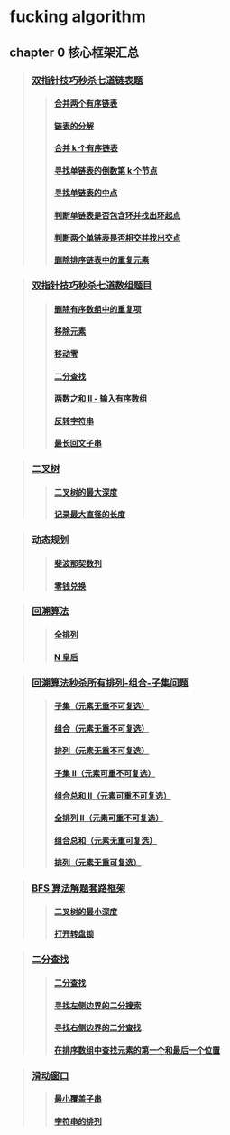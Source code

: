 # fucking algorithm

## chapter 0 核心框架汇总
> ### [双指针技巧秒杀七道链表题](./dataStruct/List)
>> #### [合并两个有序链表](./dataStruct/List/mergeTwoList.go)
>> #### [链表的分解](./dataStruct/List/partition.go)
>> #### [合并 k 个有序链表](./dataStruct/List/mergeKList.go)
>> #### [寻找单链表的倒数第 k 个节点](./dataStruct/List/kThNodeFromEnd.go)
>> #### [寻找单链表的中点](./dataStruct/List/middleNode.go)
>> #### [判断单链表是否包含环并找出环起点](./dataStruct/List/hasCycle.go)
>> #### [判断两个单链表是否相交并找出交点](./dataStruct/List/intersectionNode.go)
>> #### [删除排序链表中的重复元素](./dataStruct/List/deleteDuplicates.go)

> ### [双指针技巧秒杀七道数组题目](./dataStruct/array/)
>> #### [删除有序数组中的重复项](./dataStruct/array/removeDuplicates.go)
>> #### [移除元素](./dataStruct/array/removeElements.go)
>> #### [移动零](./dataStruct/array/moveZores.go)
>> #### [二分查找](./dataStruct/array/binarySearch.go)
>> #### [两数之和 II - 输入有序数组](./dataStruct/array/twoSum.go)
>> #### [反转字符串](./dataStruct/array/reverseString.go)
>> #### [最长回文子串](./dataStruct/array/longestPalindrome.go)

> ### [二叉树](./dataStruct/tree/)
>> #### [二叉树的最大深度](./dataStruct/tree/maxDepth.go)
>> #### [记录最大直径的长度](./dataStruct/tree/diameterOfBinaryTree.go)

> ### [动态规划](./alg/dp/)
>> #### [斐波那契数列](./alg/dp/fib.go)
>> #### [零钱兑换](./alg/dp/coinChange.go)

> ### [回溯算法](./alg/bt/)
>> #### [全排列](./alg/bt/permute.go)
>> #### [N 皇后](./alg/bt/solveNQueens.go)

> ### [回溯算法秒杀所有排列-组合-子集问题](./alg/bt/)
>> #### [子集（元素无重不可复选）](./alg/bt/subsets.go)
>> #### [组合（元素无重不可复选）](./alg/bt/combine.go)
>> #### [排列（元素无重不可复选）](./alg/bt/permute.go)
>> #### [子集 II（元素可重不可复选）](./alg/bt/subsetsWithDup.go)
>> #### [组合总和 II（元素可重不可复选）](./alg/bt/combinationSum2.go)
>> #### [全排列 II（元素可重不可复选）](./alg/bt/permuteUnique.go)
>> #### [组合总和（元素无重可复选）](./alg/bt/combinationSum.go)
>> #### [排列（元素无重可复选）](./alg/bt/permuteRepeat.go)

> ### [BFS 算法解题套路框架](./alg/bfs/)
>> #### [二叉树的最小深度](./alg/bfs/minDepth.go)
>> #### [打开转盘锁](./alg/bfs/openLock.go)

> ### [二分查找](./find/)
>> #### [二分查找](./find/binarySearch.go)
>> #### [寻找左侧边界的二分搜索](./find/leftBound.go)
>> #### [寻找右侧边界的二分查找](./find/rightBound.go)
>> #### [在排序数组中查找元素的第一个和最后一个位置](./find/searchRange.go)

> ### [滑动窗口](./dataStruct/str/)
>> #### [最小覆盖子串](./dataStruct/str/minWindow.go)
>> #### [字符串的排列](./dataStruct/str/checkInclusion.go)